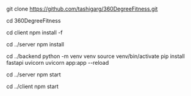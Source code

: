 git clone https://github.com/tashigarg/360DegreeFitness.git

cd 360DegreeFitness

cd client
npm install -f

cd ../server
npm install

cd ../backend
python -m venv venv
source venv/bin/activate
pip install fastapi uvicorn
uvicorn app:app --reload


cd ../server
npm start

cd ../client
npm start